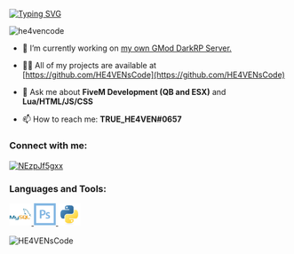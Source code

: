[![Typing SVG](https://readme-typing-svg.demolab.com?font=Fira+Code&size=30&pause=250&color=0093F7&multiline=true&repeat=false&width=685&height=150&lines=Welcome!;I'm+Marvin%F0%9F%91%8B;Here+you+can+find+everything+about+me)](https://git.io/typing-svg)
<p align="left"> <img src="https://komarev.com/ghpvc/?username=he4vencode&label=Profile%20views&color=0e75b6&style=flat" alt="he4vencode" /> </p>

- 🔭 I’m currently working on [my own GMod DarkRP Server.](https://discord.gg/HM5fF33gND)

- 👨‍💻 All of my projects are available at [https://github.com/HE4VENsCode](https://github.com/HE4VENsCode)

- 💬 Ask me about **FiveM Development (QB and ESX)** and **Lua/HTML/JS/CSS**

- 📫 How to reach me: **TRUE_HE4VEN#0657**

<h3 align="left">Connect with me:</h3>
<p align="left">
<a href="http://dsc.gg/hcrp" target="blank"><img align="center" src="https://raw.githubusercontent.com/rahuldkjain/github-profile-readme-generator/master/src/images/icons/Social/discord.svg" alt="NEzpJf5gxx" height="30" width="40" /></a>
</p>

<h3 align="left">Languages and Tools:</h3>
<p align="left"> <a href="https://www.mysql.com/" target="_blank" rel="noreferrer"> <img src="https://raw.githubusercontent.com/devicons/devicon/master/icons/mysql/mysql-original-wordmark.svg" alt="mysql" width="40" height="40"/> </a> <a href="https://www.photoshop.com/en" target="_blank" rel="noreferrer"> <img src="https://raw.githubusercontent.com/devicons/devicon/master/icons/photoshop/photoshop-line.svg" alt="photoshop" width="40" height="40"/> </a> <a href="https://www.python.org" target="_blank" rel="noreferrer"> <img src="https://raw.githubusercontent.com/devicons/devicon/master/icons/python/python-original.svg" alt="python" width="40" height="40"/> </a> </p>

<p><img align="center" src="https://github-readme-stats.vercel.app/api/top-langs?username=HE4VENsCode&show_icons=true&locale=en&layout=compact" alt="HE4VENsCode" /></p>

